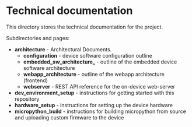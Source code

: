 # Technical documentation

This directory stores the technical documentation for the project.

Subdirectories and pages:

- **architecture** - Architectural Documents.
  - **configuration** - device software configuration outline
  - **embedded_sw_architecture_** - outline of the embedded device software architecture
  - **webapp_architecture** - outline of the webapp architecture (frontend)
  - **webserver** - REST API reference for the on-device web-server
- **dev_environment_setup** - instructions for getting started with this repository
- **hardware_setup** - instructions for setting up the device hardware
- **micropython_build** - instructions for building micropython from source and uploading custom firmware to the device
